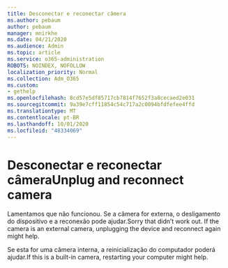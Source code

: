 ```yaml
---
title: Desconectar e reconectar câmera
ms.author: pebaum
author: pebaum
manager: mnirkhe
ms.date: 04/21/2020
ms.audience: Admin
ms.topic: article
ms.service: o365-administration
ROBOTS: NOINDEX, NOFOLLOW
localization_priority: Normal
ms.collection: Adm_O365
ms.custom:
- gethelp
ms.openlocfilehash: 8cd57e5df85717cb7814f7652f3a8cecaed2e031
ms.sourcegitcommit: 9a39e7cff11854c54c717a2c0094bfdfefee4ffd
ms.translationtype: MT
ms.contentlocale: pt-BR
ms.lasthandoff: 10/01/2020
ms.locfileid: "48334069"
---
```

# <a name="unplug-and-reconnect-camera"></a><span data-ttu-id="21087-102">Desconectar e reconectar câmera</span><span class="sxs-lookup"><span data-stu-id="21087-102">Unplug and reconnect camera</span></span>

<span data-ttu-id="21087-103">Lamentamos que não funcionou. Se a câmera for externa, o desligamento do dispositivo e a reconexão pode ajudar.</span><span class="sxs-lookup"><span data-stu-id="21087-103">Sorry that didn’t work out. If the camera is an external camera, unplugging the device and reconnect again might help.</span></span>

<span data-ttu-id="21087-104">Se esta for uma câmera interna, a reinicialização do computador poderá ajudar.</span><span class="sxs-lookup"><span data-stu-id="21087-104">If this is a built-in camera, restarting your computer might help.</span></span>
